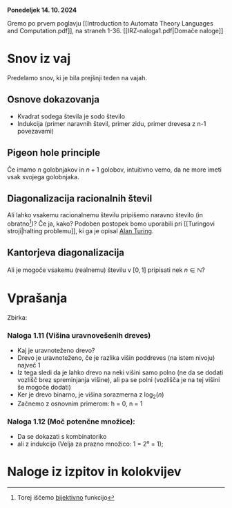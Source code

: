 **Ponedeljek 14. 10. 2024**

Gremo po prvem poglavju [[Introduction to Automata Theory Languages and Computation.pdf]], na straneh 1-36.
[[IRZ-naloga1.pdf|Domače naloge]]
# Snov iz vaj
Predelamo snov, ki je bila prejšnji teden na vajah.
## Osnove dokazovanja
- Kvadrat sodega števila je sodo število
- Indukcija (primer naravnih števil, primer zidu, primer drevesa z n-1 povezavami)
## Pigeon hole principle
Če imamo $n$ golobnjakov in $n+1$ golobov, intuitivno vemo, da ne more imeti vsak svojega golobnjaka.
## Diagonalizacija racionalnih števil
Ali lahko vsakemu racionalnemu številu pripišemo naravno število (in obratno[^1])? Če ja, kako? Podoben postopek bomo uporabili pri [[Turingovi stroji|halting problemu]], ki ga je opisal [Alan Turing](https://en.wikipedia.org/wiki/Alan_Turing).

[^1]: Torej iščemo [bijektivno](https://en.wikipedia.org/wiki/Bijection) funkcijo
## Kantorjeva diagonalizacija
Ali je mogoče vsakemu (realnemu) številu v $[0, 1]$ pripisati nek $n \in \mathbb{N}$?
# Vprašanja
Zbirka:
### Naloga 1.11 (Višina uravnovešenih dreves)
- Kaj je uravnoteženo drevo?
- Drevo je uravnoteženo, če je razlika višin poddreves (na istem nivoju) največ 1
- Iz tega sledi da je lahko drevo na neki višini samo polno (ne da se dodati vozlišč brez spreminjanja višine), ali pa se polni (vozlišča je na tej višini še mogoče dodati)
- Ker je drevo binarno, je višina sorazmerna z $\log_2(n)$
- Začnemo z osnovnim primerom: h = 0, n = 1
### Naloga 1.12 (Moč potenčne množice):
- Da se dokazati s kombinatoriko
- ali z indukcijo (Velja za prazno množico: 1 = 2⁰ = 1);

# Naloge iz izpitov in kolokvijev


